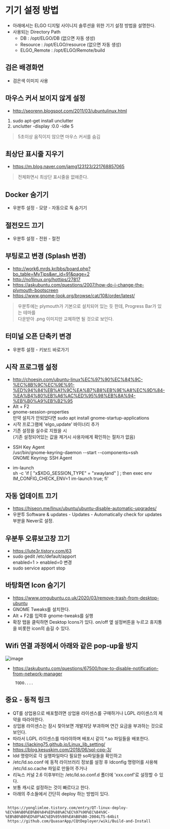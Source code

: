 # 기기 설정 방법
* 아래에서는 ELGO 디지털 사이니지 솔루션을 위한 기기 설정 방법을 설명한다.
* 사용되는 Directory Path
  - DB : /opt/ELGO/DB (없으면 자동 생성)
  - Resource : /opt/ELGO/resource (없으면 자동 생성)
  - ELGO_Remote : /opt/ELGO/Remote/build

## 검은 배경화면
  * 검은색 이미지 사용

## 마우스 커서 보이지 않게 설정
  * http://seorenn.blogspot.com/2011/03/ubuntulinux.html
  1. sudo apt-get install unclutter
  2. unclutter -display :0.0 -idle 5 <br>
   > 5초이상 움직이지 않으면 마우스 커서를 숨김

## 최상단 표시줄 지우기
  * https://m.blog.naver.com/jamg123123/221768857065 <br>
   > 전체화면시 최상단 표시줄을 없애준다.

## Docker 숨기기
  * 우분투 설정 - 모양 - 자동으로 독 숨기기

## 절전모드 끄기
  * 우분투 설정 - 전원 - 절전
  
## 부팅로고 변경 (Splash 변경)
  * http://work6.mrds.kr/bbs/board.php?bo_table=MyTips&wr_id=91&page=2
  * http://no1linux.org/hottips/27817 <br>
  * https://askubuntu.com/questions/2007/how-do-i-change-the-plymouth-bootscreen <br>
  * https://www.gnome-look.org/browse/cat/108/order/latest/ <br>
   > 우분투에는 plymouth가 기본으로 설치되어 있는 듯 한데, Progress Bar가 있는 테마를 <br>
   다운받아 .png 이미지만 교체하면 될 것으로 보인다.
   
## 터미널 오픈 단축키 변경
  * 우분투 설정 - 키보드 바로가기

## 시작 프로그램 설정
  * http://choesin.com/ubuntu-linux%EC%97%90%EC%84%9C-%EC%8B%9C%EC%9E%91-%ED%94%84%EB%A1%9C%EA%B7%B8%EB%9E%A8%EC%9D%84-%EA%B4%80%EB%A6%AC%ED%95%98%EB%8A%94-%EB%B0%A9%EB%B2%95
  * Alt + F2
  * gnome-session-properties
    <br>만약 설치가 안되었다면 sudo apt install gnome-startup-applications
  * 시작 프로그램에 'elgo_update' 바이너리 추가 <br>
  * 기존 설정을 실수로 지웠을 시 <br>
   (기존 설정되어있는 값을 제거시 사용자에게 확인하는 절차가 없음) <br>
   
   - SSH Key Agent <br>
   /usr/bin/gnome-keyring-daemon --start --components=ssh <br>
   GNOME Keyring: SSH Agent <br>

   - im-launch <br>
   sh -c 'if [ "x$XDG_SESSION_TYPE" = "xwayland" ] ; then exec env IM_CONFIG_CHECK_ENV=1 im-launch true; fi'

## 자동 업데이트 끄기
 * https://hiseon.me/linux/ubuntu/ubuntu-disable-automatic-upgrades/ <br>
 * 우분투 Software & updates - Updates - Automatically check for updates 부분을 Never로 설정.

## 우분투 오류보고창 끄기
 * https://lute3r.tistory.com/63
 * sudo gedit /etc/default/apport
   <br>enabled=1 > enabled=0 변경
 * sudo service apport stop

## 바탕화면 Icon 숨기기
 * https://www.omgubuntu.co.uk/2020/03/remove-trash-from-desktop-ubuntu
 * GNOME Tweaks를 설치한다.
 * Alt + F2를 입력후 gnome-tweaks를 실행
 * 확장 탭을 클릭하면 Desktop Icons가 있다. on/off 옆 설정버튼을 누르고 휴지통을 비롯한 icon의 숨길 수 있다.

## Wifi 연결 과정에서 아래와 같은 pop-up을 방지
![image](https://user-images.githubusercontent.com/30927066/120747099-6bf6a280-c53b-11eb-8e52-a2f82c7c26ca.png)
  
  * https://askubuntu.com/questions/67500/how-to-disable-notification-from-network-manager
  <code><pre>
      TODO....
  </code></pre>

## 중요 - 동적 링크
 * QT를 상업용으로 배포할려면 상업용 라이센스를 구매하거나 LGPL 라이센스의 제약을 따라야한다.
 * 상업용 라이센스는 잠시 찾아보면 개발자당 부과하며 연간 요금을 부과하는 것으로 보인다.
 * 따라서 LGPL 라이센스를 따라야하며 배포시 같이 *.so 파일들을 배포한다.
 * https://jacking75.github.io/Linux_lib_setting/
 * https://blog.kesuskim.com/2018/06/spl-cpp-3/
 * ldd 명령어로 각 실행파일마다 필요한 so파일들을 확인하고
 * /etc/ld.so.conf 에 동적 라이브러리 정보를 설정 후 ldconfig 명령어를 사용해 /etc/ld.so.cache 파일로 만들어 주거나
 * 리눅스 커널 2.6 이후부터는 /etc/ld.so.conf.d 폴더에 'xxx.conf'로 설정할 수 있다.
 * 보통  캐시로 설정하는 것이 빠르다고 한다.
 * 아래의 주소들에서 간단히 deploy 하는 방법이 있다.
 <pre><code>
 https://yonglimlee.tistory.com/entry/QT-linux-deploy-%EC%9A%B0%EB%B6%84%ED%88%AC%EC%97%90%EC%84%9C-%EB%B0%B0%ED%8F%AC%ED%95%98%EA%B8%B0-2004LTS-64bit
 https://github.com/QuasarApp/CQtDeployer/wiki/Build-and-Install
 </code></pre>
 
